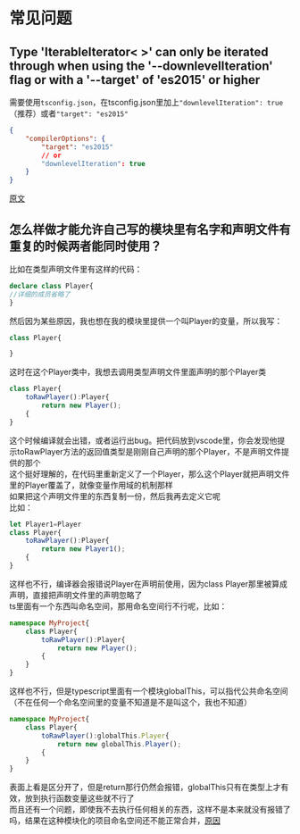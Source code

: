 # 常见问题
## Type 'IterableIterator< >' can only be iterated through when using the '--downlevelIteration' flag or with a '--target' of 'es2015' or higher
需要使用`tsconfig.json`，在tsconfig.json里加上`"downlevelIteration": true`（推荐）或者`"target": "es2015"`
```json
{
    "compilerOptions": {
        "target": "es2015"
        // or
        "downlevelIteration": true
    }
}
```
[原文](https://stackoverflow.com/questions/74246843/type-iterableiteratornumber-can-only-be-iterated-through-when-using-the-d)
## 怎么样做才能允许自己写的模块里有名字和声明文件有重复的时候两者能同时使用？
比如在类型声明文件里有这样的代码：
```ts
declare class Player{
//详细的成员省略了
}
```
然后因为某些原因，我也想在我的模块里提供一个叫Player的变量，所以我写：
```ts
class Player{

}
```
这时在这个Player类中，我想去调用类型声明文件里面声明的那个Player类
```ts
class Player{
    toRawPlayer():Player{
        return new Player();
    {
}
```
这个时候编译就会出错，或者运行出bug。把代码放到vscode里，你会发现他提示toRawPlayer方法的返回值类型是刚刚自己声明的那个Player，不是声明文件提供的那个  
这个挺好理解的，在代码里重新定义了一个Player，那么这个Player就把声明文件里的Player覆盖了，就像变量作用域的机制那样  
如果把这个声明文件里的东西复制一份，然后我再去定义它呢  
比如：
```ts
let Player1=Player
class Player{
    toRawPlayer():Player{
        return new Player1();
    {
}
```
这样也不行，编译器会报错说Player在声明前使用，因为class Player那里被算成声明，直接把声明文件里的声明忽略了  
ts里面有一个东西叫命名空间，那用命名空间行不行呢，比如：  
```ts
namespace MyProject{
    class Player{
        toRawPlayer():Player{
            return new Player();
        {
    }
}
```
这样也不行，但是typescript里面有一个模块globalThis，可以指代公共命名空间（不在任何一个命名空间里的变量不知道是不是叫这个，我也不知道）  
```ts
namespace MyProject{
    class Player{
        toRawPlayer():globalThis.Player{
            return new globalThis.Player();
        {
    }
}
```
表面上看是区分开了，但是return那行仍然会报错，globalThis只有在类型上才有效，放到执行函数变量这些就不行了  
而且还有一个问题，即使我不去执行任何相关的东西，这样不是本来就没有报错了吗，结果在这种模块化的项目命名空间还不能正常合并，[原因](https://zhuanlan.zhihu.com/p/679225859)  
